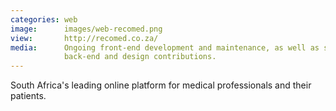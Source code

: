 ```yaml
---
categories: web
image:      images/web-recomed.png
view:       http://recomed.co.za/
media:      Ongoing front-end development and maintenance, as well as some 
            back-end and design contributions. 
---
```

South Africa's leading online platform for medical professionals and their 
patients. 

